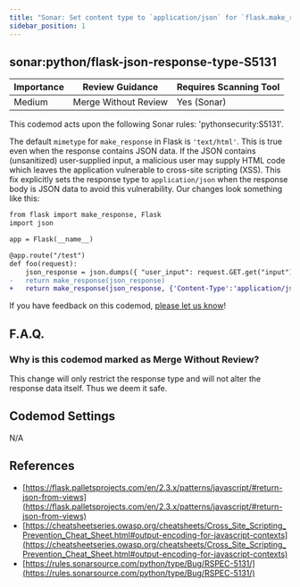 ```yaml
---
title: "Sonar: Set content type to `application/json` for `flask.make_response` with JSON data"
sidebar_position: 1
---
```


## sonar:python/flask-json-response-type-S5131

| Importance | Review Guidance      | Requires Scanning Tool |
| ---------- | -------------------- | ---------------------- |
| Medium     | Merge Without Review | Yes (Sonar)            |

This codemod acts upon the following Sonar rules: 'pythonsecurity:S5131'.

The default `mimetype` for `make_response` in Flask is `'text/html'`. This is true even when the response contains JSON data.
If the JSON contains (unsanitized) user-supplied input, a malicious user may supply HTML code which leaves the application vulnerable to cross-site scripting (XSS).
This fix explicitly sets the response type to `application/json` when the response body is JSON data to avoid this vulnerability. Our changes look something like this:

```diff
from flask import make_response, Flask
import json

app = Flask(__name__)

@app.route("/test")
def foo(request):
    json_response = json.dumps({ "user_input": request.GET.get("input") })
-   return make_response(json_response)
+   return make_response(json_response, {'Content-Type':'application/json'})
```

If you have feedback on this codemod, [please let us know](mailto:feedback@pixee.ai)!

## F.A.Q.

### Why is this codemod marked as Merge Without Review?

This change will only restrict the response type and will not alter the response data itself. Thus we deem it safe.

## Codemod Settings

N/A

## References

- [https://flask.palletsprojects.com/en/2.3.x/patterns/javascript/#return-json-from-views](https://flask.palletsprojects.com/en/2.3.x/patterns/javascript/#return-json-from-views)
- [https://cheatsheetseries.owasp.org/cheatsheets/Cross_Site_Scripting_Prevention_Cheat_Sheet.html#output-encoding-for-javascript-contexts](https://cheatsheetseries.owasp.org/cheatsheets/Cross_Site_Scripting_Prevention_Cheat_Sheet.html#output-encoding-for-javascript-contexts)
- [https://rules.sonarsource.com/python/type/Bug/RSPEC-5131/](https://rules.sonarsource.com/python/type/Bug/RSPEC-5131/)
